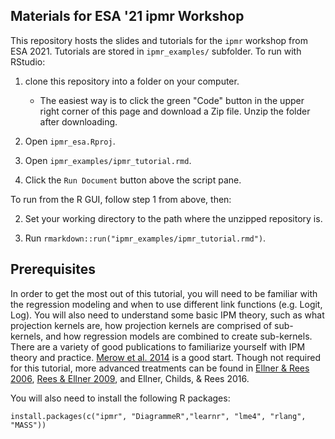 ## Materials for ESA '21 ipmr Workshop

This repository hosts the slides and tutorials for the `ipmr` workshop from ESA 2021. Tutorials are stored in `ipmr_examples/` subfolder. To run with RStudio:

1. clone this repository into a folder on your computer. 
  
    + The easiest way is to click the green "Code" button in the upper right corner of this page and download a Zip file. Unzip the folder after downloading.

2. Open `ipmr_esa.Rproj`.

3. Open `ipmr_examples/ipmr_tutorial.rmd`. 

4. Click the `Run Document` button above the script pane.

To run from the R GUI, follow step 1 from above, then: 

2. Set your working directory to the path where the unzipped repository is.

3. Run `rmarkdown::run("ipmr_examples/ipmr_tutorial.rmd")`.

## Prerequisites

In order to get the most out of this tutorial, you will need to be familiar with the regression modeling and when to use different link functions (e.g. Logit, Log). You will also need to understand some basic IPM theory, such as what projection kernels are, how projection kernels are comprised of sub-kernels, and how regression models are combined to create sub-kernels. There are a variety of good publications to familiarize yourself with IPM theory and practice. [Merow et al. 2014](https://besjournals.onlinelibrary.wiley.com/doi/full/10.1111/2041-210X.12146) is a good start. Though not required for this tutorial, more advanced treatments can be found in [Ellner & Rees 2006](https://www.journals.uchicago.edu/doi/pdfplus/10.1086/499438?casa_token=hVkM-U1RHs0AAAAA:YduKcTwNVRUviS5j1soKVQ62bSTNLFN8Cx-9mQTdju4yov83XNHFJNRaXptLMfDbhQUKrWFf9HI), [Rees & Ellner 2009](https://esajournals.onlinelibrary.wiley.com/doi/10.1890/08-1474.1), and Ellner, Childs, & Rees 2016. 

You will also need to install the following R packages:

```
install.packages(c("ipmr", "DiagrammeR","learnr", "lme4", "rlang", "MASS"))

```


